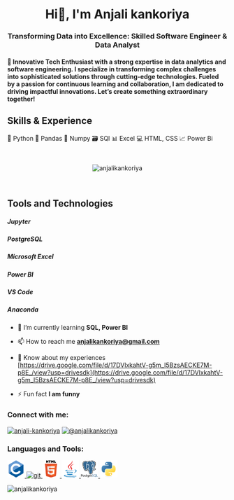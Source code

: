 
<h1 align="center"> Hi👋, I'm Anjali kankoriya </h1>

<h3 align="center">Transforming Data into Excellence: Skilled Software Engineer & Data Analyst </h3>

<h4> 🚀 Innovative Tech Enthusiast with a strong expertise in data analytics and software engineering. I specialize in transforming complex challenges into sophisticated solutions through cutting-edge technologies. Fueled by a passion for continuous learning and collaboration, I am dedicated to driving impactful innovations. Let’s create something extraordinary together! </h4>

<h2>Skills & Experience</h2>
🐍 Python
🐼 Pandas
🔢 Numpy
🗃️ SQl
📊 Excel
💻 HTML, CSS
📈 Power Bi

&nbsp;
<p align="center"> <img  src="https://github-readme-stats.vercel.app/api?username=anjalikankoriya&show_icons=true&locale=en" alt="anjalikankoriya" /></p>
&nbsp;

<h2>Tools and Technologies</h2>
<h5> Jupyter </h5>
<h5> PostgreSQL </h5>
<h5> Microsoft Excel </h5>
<h5> Power BI </h5>
<h5> VS Code </h5>
<h5> Anaconda </h5>

- 🌱 I’m currently learning **SQL, Power BI**

- 📫 How to reach me **anjalikankoriya@gmail.com**

- 📄 Know about my experiences [https://drive.google.com/file/d/17DVlxkahtV-g5m_I5BzsAECKE7M-p8E_/view?usp=drivesdk](https://drive.google.com/file/d/17DVlxkahtV-g5m_I5BzsAECKE7M-p8E_/view?usp=drivesdk)

- ⚡ Fun fact **I am funny**

<h3 align="left">Connect with me:</h3>
<p align="left">
<a href="https://linkedin.com/in/anjali-kankoriya" target="blank"><img align="center" src="https://raw.githubusercontent.com/rahuldkjain/github-profile-readme-generator/master/src/images/icons/Social/linked-in-alt.svg" alt="anjali-kankoriya" height="30" width="40" /></a>
<a href="https://www.hackerrank.com/@anjalikankoriya" target="blank"><img align="center" src="https://raw.githubusercontent.com/rahuldkjain/github-profile-readme-generator/master/src/images/icons/Social/hackerrank.svg" alt="@anjalikankoriya" height="30" width="40" /></a>
</p>

<h3 align="left">Languages and Tools:</h3>
<p align="left"> <a href="https://www.cprogramming.com/" target="_blank" rel="noreferrer"> <img src="https://raw.githubusercontent.com/devicons/devicon/master/icons/c/c-original.svg" alt="c" width="40" height="40"/> </a> <a href="https://git-scm.com/" target="_blank" rel="noreferrer"> <img src="https://www.vectorlogo.zone/logos/git-scm/git-scm-icon.svg" alt="git" width="40" height="40"/> </a> <a href="https://www.w3.org/html/" target="_blank" rel="noreferrer"> <img src="https://raw.githubusercontent.com/devicons/devicon/master/icons/html5/html5-original-wordmark.svg" alt="html5" width="40" height="40"/> </a> <a href="https://www.java.com" target="_blank" rel="noreferrer"> <img src="https://raw.githubusercontent.com/devicons/devicon/master/icons/java/java-original.svg" alt="java" width="40" height="40"/> </a> <a href="https://www.postgresql.org" target="_blank" rel="noreferrer"> <img src="https://raw.githubusercontent.com/devicons/devicon/master/icons/postgresql/postgresql-original-wordmark.svg" alt="postgresql" width="40" height="40"/> </a> <a href="https://www.python.org" target="_blank" rel="noreferrer"> <img src="https://raw.githubusercontent.com/devicons/devicon/master/icons/python/python-original.svg" alt="python" width="40" height="40"/> </a> </p>

<p><img align="left" src="https://github-readme-stats.vercel.app/api/top-langs?username=anjalikankoriya&show_icons=true&locale=en&layout=compact" alt="anjalikankoriya" /></p>

<p>&nbsp;
